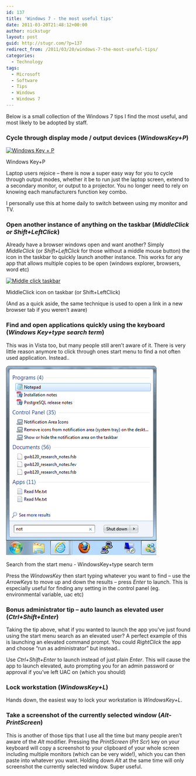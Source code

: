 ```yaml
---
id: 137
title: 'Windows 7 - the most useful tips'
date: 2011-03-20T21:48:12+00:00
author: nickstugr
layout: post
guid: http://stugr.com/?p=137
redirect_from: /2011/03/20/windows-7-the-most-useful-tips/
categories:
  - Technology
tags:
  - Microsoft
  - Software
  - Tips
  - Windows
  - Windows 7
---
```

Below is a small collection of the Windows 7 tips I find the most useful, and most likely to be adopted by staff.

### <a name="windowskey-p"></a>Cycle through display mode / output devices (_WindowsKey+P_)

<div id="attachment_148" style="width: 620px" class="wp-caption aligncenter">
  <a href="/wp-content/uploads/2011/03/windows-key-p-1.jpg"><img class="size-full wp-image-148" title="Windows Key + P" src="/wp-content/uploads/2011/03/windows-key-p-1.jpg" alt="Windows Key + P" width="610" height="155" srcset="/wp-content/uploads/2011/03/windows-key-p-1.jpg 610w, /wp-content/uploads/2011/03/windows-key-p-1-300x76.jpg 300w" sizes="(max-width: 610px) 100vw, 610px" /></a>
  
  <p class="wp-caption-text">
    Windows Key+P
  </p>
</div>

Laptop users rejoice &#8211; there is now a super easy way for you to cycle through output modes, whether it be to run just the laptop screen, extend to a secondary monitor, or output to a projector. You no longer need to rely on knowing each manufacturers function key combo.

I personally use this at home daily to switch between using my monitor and TV.

### <a name="middleclick"></a>Open another instance of anything on the taskbar (_MiddleClick or Shift+LeftClick_)

Already have a browser windows open and want another? Simply _MiddleClick_ (or _Shift+LeftClick_ for those without a middle mouse button) the icon in the taskbar to quickly launch another instance. This works for any app that allows multiple copies to be open (windows explorer, browsers, word etc)

<div id="attachment_154" style="width: 379px" class="wp-caption aligncenter">
  <a href="/wp-content/uploads/2011/03/middle-mouse-button-click-1.jpg"><img class="size-full wp-image-154" title="Middle click taskbar" src="/wp-content/uploads/2011/03/middle-mouse-button-click-1.jpg" alt="Middle click taskbar" width="369" height="40" srcset="/wp-content/uploads/2011/03/middle-mouse-button-click-1.jpg 369w, /wp-content/uploads/2011/03/middle-mouse-button-click-1-300x33.jpg 300w" sizes="(max-width: 369px) 100vw, 369px" /></a>
  
  <p class="wp-caption-text">
    MiddleClick icon on taskbar (or Shift+LeftClick)
  </p>
</div>

(And as a quick aside, the same technique is used to open a link in a new browser tab if you weren&#8217;t aware)

### <a name="windowskey-search"></a>Find and open applications quickly using the keyboard (_Windows Key+type search term_)

This was in Vista too, but many people still aren&#8217;t aware of it. There is very little reason anymore to click through ones start menu to find a not often used application. Instead..

<div id="attachment_164" style="width: 421px" class="wp-caption aligncenter">
  <a href="/wp-content/uploads/2011/03/start-menu-search-1.gif"><img class="size-full wp-image-164" title="Start Menu search" src="/wp-content/uploads/2011/03/start-menu-search-1.gif" alt="Start Menu search" width="411" height="516" /></a>
  
  <p class="wp-caption-text">
    Search from the start menu - WindowsKey+type search term
  </p>
</div>

Press the _WindowsKey_ then start typing whatever you want to find &#8211; use the _ArrowKeys_ to move up and down the results &#8211; press _Enter_ to launch. This is especially useful for finding any setting in the control panel (eg. environmental variable, uac etc)

### <a name="ctrl-shift-enter"></a>Bonus administrator tip &#8211; auto launch as elevated user (_Ctrl+Shift+Enter_)

Taking the tip above, what if you wanted to launch the app you&#8217;ve just found using the start menu search as an elevated user? A perfect example of this is launching an elevated command prompt. You could _RightClick_ the app and choose &#8220;run as administrator&#8221; but instead..

Use _Ctrl+Shift+Enter_ to launch instead of just plain _Enter_. This will cause the app to launch elevated, auto prompting you for an admin password or approval if you&#8217;ve left UAC on (which you should)

### <a name="windowskey-l"></a>Lock workstation (_WindowsKey+L_)

Hands down, the easiest way to lock your workstation is _WindowsKey+L_.

### <a name="alt-prtscr"></a>Take a screenshot of the currently selected window (_Alt-PrintScreen_)

This is another of those tips that I use all the time but many people aren&#8217;t aware of the _Alt_ modifier. Pressing the _PrintScreen_ (_Prt Scr_) key on your keyboard will copy a screenshot to your clipboard of your whole screen including multiple monitors (which can be very wide!), which you can then paste into whatever you want. Holding down _Alt_ at the same time will only screenshot the currently selected window. Super useful.
